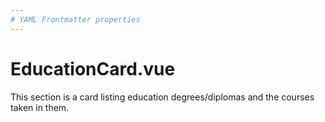 ```yaml
---
# YAML Frontmatter properties
---
```


# EducationCard.vue

This section is a card listing education degrees/diplomas and the courses taken in them.
